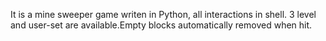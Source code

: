 It is a mine sweeper game writen in Python, all interactions in shell. 3 level and user-set are available.Empty blocks automatically
removed when hit.
